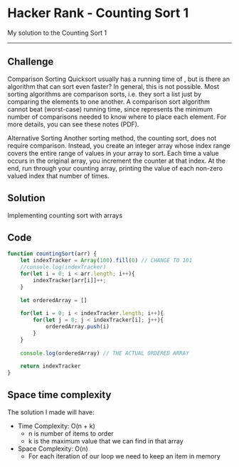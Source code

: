 # Hacker Rank - Counting Sort 1
My solution to the Counting Sort 1

---

Challenge
--
Comparison Sorting
Quicksort usually has a running time of , but is there an algorithm that can sort even faster? In general, this is not possible. Most sorting algorithms are comparison sorts, i.e. they sort a list just by comparing the elements to one another. A comparison sort algorithm cannot beat  (worst-case) running time, since  represents the minimum number of comparisons needed to know where to place each element. For more details, you can see these notes (PDF).

Alternative Sorting
Another sorting method, the counting sort, does not require comparison. Instead, you create an integer array whose index range covers the entire range of values in your array to sort. Each time a value occurs in the original array, you increment the counter at that index. At the end, run through your counting array, printing the value of each non-zero valued index that number of times.

Solution 
-----

Implementing counting sort with arrays

Code
---

```js
function countingSort(arr) {
    let indexTracker = Array(100).fill(0) // CHANGE TO 101
    //console.log(indexTracker)
    for(let i = 0; i < arr.length; i++){
        indexTracker[arr[i]]++;
    }
    
    let orderedArray = []
    
    for(let i = 0; i < indexTracker.length; i++){
        for(let j = 0; j < indexTracker[i]; j++){
            orderedArray.push(i)
        }
    }
    
    console.log(orderedArray) // THE ACTUAL ORDERED ARRAY
    
    return indexTracker
}
```

Space time complexity
------
The solution I made will have:
- Time Complexity: O(n + k)
  - n is number of items to order
  - k is the maximum value that we can find in that array
- Space Complexity: O(n)
  - For each iteration of our loop we need to keep an item in memory
 